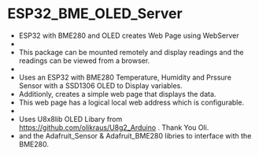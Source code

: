# ESP32_BME_OLED_Server
+ ESP32 with BME280 and OLED creates Web Page using WebServer
+
+ This package can be mounted remotely and display readings and the readings can be viewed from a browser.
+
+ Uses an ESP32 with BME280 Temperature, Humidity and Prssure Sensor with a SSD1306 OLED to Display variables.
+ Additionly, creates a simple web page that displays the data.
+ This web page has a logical local web address which is configurable.
+
+ Uses U8x8lib OLED Libary from https://github.com/olikraus/U8g2_Arduino .   Thank You Oli.
+ and the Adafruit_Sensor & Adafruit_BME280 libries to interface with the BME280.
